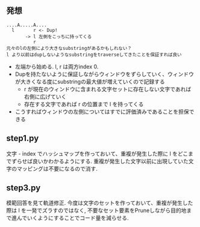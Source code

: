 ## 発想
```
....A.....A....
  l       r <- Dup!
       -> l 左側をこっちに持ってくる
          r
元々のlの左側により大きなsubstringがあるかもしれない？
l より以前はdupしないようなsubstringをtraverseしてきたことを保証すれば良い
```
- 左端から始める. l, r は両方index 0.
- Dupを持たないように保証しながらウィンドウをずらしていく、ウィンドウが大きくなる度にsubstringの最大値が増えていくので記録する
    - r が現在のウィンドウに含まれる文字セットに存在しない文字であれば右側に広げていく
    - 存在する文字であれば r の位置まで l を持ってくる
- こうすればウィンドウの左側についてはすでに評価済みであることを担保できる

## step1.py

文字 - index でハッシュマップを作っておいて、重複が発生した際に l をどこまでずらせば良いかわかるようにする.
重複が発生した文字以前に出現していた文字のマッピングは不要になるので消す.

## step3.py

模範回答を見て軌道修正. 今度は文字のセットを作っておいて、重複が発生した際は l を一発でズラすのではなく, 不要なセット要素をPruneしながら目的地まで進んでいくようにすることでコード量を減らせる.

